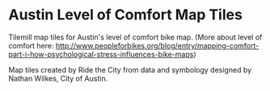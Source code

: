 # Austin Level of Comfort Map Tiles

Tilemill map tiles for Austin's level of comfort bike map. (More about level of comfort here: http://www.peopleforbikes.org/blog/entry/mapping-comfort-part-i-how-psychological-stress-influences-bike-maps)
 
Map tiles created by Ride the City from data and symbology designed by Nathan Wilkes, City of Austin.
